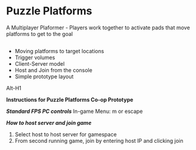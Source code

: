# Puzzle Platforms

A Multiplayer Plaformer - Players work together to activate pads that move platforms to get to the goal

##

* Moving platforms to target locations
* Trigger volumes
* Client-Server model
* Host and Join from the console
* Simple prototype layout

Alt-H1

**Instructions for Puzzle Platforms Co-op Prototype**

**_Standard FPS PC controls_**
In-game Menu: m or escape

**_How to host server and join game_**
1. Select host to host server for gamespace
2. From second running game, join by entering host IP and clicking join

